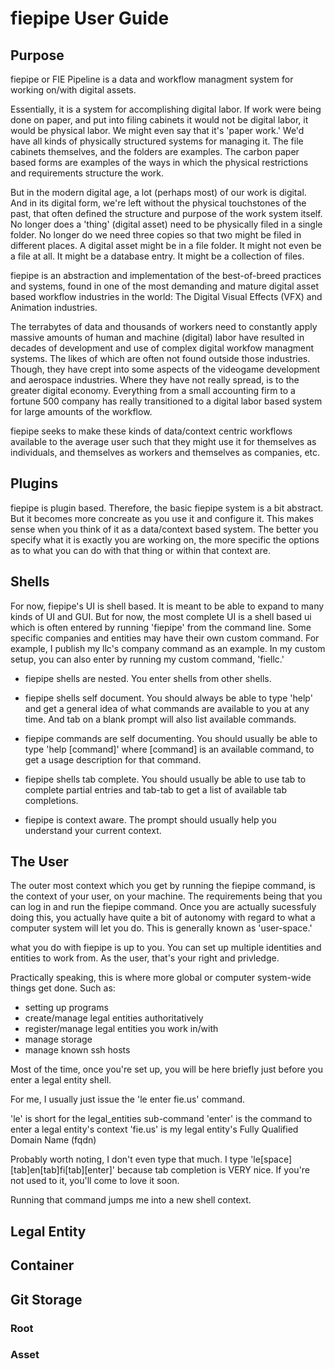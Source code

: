 # fiepipe User Guide

## Purpose

fiepipe or FIE Pipeline is a data and workflow managment system for working on/with digital assets.

Essentially, it is a system for accomplishing digital labor.  If work were being done on paper, and put into filing cabinets
it would not be digital labor, it would be physical labor.  We might even say that it's 'paper work.'  We'd have all kinds of
physically structured systems for managing it.  The file cabinets themselves, and the folders are examples.  The carbon paper based forms
are examples of the ways in which the physical restrictions and requirements structure the work.

But in the modern digital age, a lot (perhaps most) of our work is digital.  And in its digital form, we're left without the physical
touchstones of the past, that often defined the structure and purpose of the work system itself.  No longer does a 'thing' (digital asset)
need to be physically filed in a single folder.  No longer do we need three copies so that two might be filed in different places.
A digital asset
might be in a file folder.  It might not even be a file at all.  It might be a database entry.  It might be a collection of files.

fiepipe is an abstraction and implementation of the best-of-breed practices and systems, found in one of the most demanding and mature
digital asset based workflow industries in the world:  The Digital Visual Effects (VFX) and Animation industries.

The terrabytes
of data and thousands of workers need to constantly apply massive amounts of human and machine (digital) labor have resulted in decades
of development and use of complex digital workfow managment systems.  The likes of which are often not found outside those industries.
Though, they have crept into some aspects of the videogame development and aerospace industries.  Where they have not really spread, is to
the greater digital economy.  Everything from a small accounting firm to a fortune 500 company has really transitioned to a digital labor
based system for large amounts of the workflow.

fiepipe seeks to make these kinds of data/context centric workflows available to the average user such that they might use it for
themselves as individuals, and themselves as workers and themselves as companies, etc.

## Plugins

fiepipe is plugin based.  Therefore, the basic fiepipe system is a bit abstract.  But it becomes more concreate as you use it and configure
it.  This makes sense when you think of it as a data/context based system.  The better you specify what it is exactly you are working on, the 
more specific the options as to what you can do with that thing or within that context are.

## Shells

For now, fiepipe's UI is shell based.  It is meant to be able to expand to many kinds of UI and GUI.  But for now, the most complete
UI is a shell based ui which is often entered by running 'fiepipe' from the command line.  Some specific companies and entities may have
their own custom command.  For example, I publish my llc's company command as an example.  In my custom setup, you can also enter by running
my custom command, 'fiellc.'

* fiepipe shells are nested.  You enter shells from other shells.

* fiepipe shells self document.  You should always be able to type 'help' and get a general idea of what commands are available to you at 
any time.  And tab on a blank prompt will also list available commands.

* fiepipe commands are self documenting.  You should usually be able to type 'help [command]' where [command] is an available command, to get
a usage description for that command.

* fiepipe shells tab complete.  You should usually be able to use tab to complete partial entries and tab-tab to get a list of available tab
completions.

* fiepipe is context aware.  The prompt should usually help you understand your current context.

## The User

The outer most context which you get by running the fiepipe command, is the context of your user, on your machine.  The requirements being
that you can log in and run the fiepipe command.  Once you are actually sucessfuly doing this, you actually have quite a bit of autonomy with
regard to what a computer system will let you do.  This is generally known as 'user-space.'

what you do with fiepipe is up to you.  You can set up multiple identities and entities to work from.  As the user, that's your right and privledge.

Practically speaking, this is where more global or computer system-wide things get done.  Such as:

* setting up programs
* create/manage legal entities authoritatively
* register/manage legal entities you work in/with
* manage storage
* manage known ssh hosts

Most of the time, once you're set up, you will be here briefly just before you enter a legal entity shell.

For me, I usually just issue the 'le enter fie.us' command.

'le' is short for the legal_entities sub-command
'enter' is the command to enter a legal entity's context
'fie.us' is my legal entity's Fully Qualified Domain Name (fqdn)

Probably worth noting, I don't even type that much.  I type 'le[space][tab]en[tab]fi[tab][enter]' because tab completion is VERY nice.
If you're not used to it, you'll come to love it soon.

Running that command jumps me into a new shell context.

## Legal Entity



## Container

## Git Storage

### Root

### Asset

